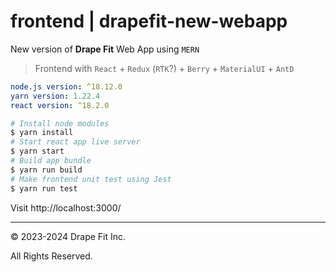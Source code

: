 # frontend | drapefit-new-webapp

New version of **Drape Fit** Web App using `MERN`

> Frontend with `React` + `Redux` (`RTK`?) + `Berry` + `MaterialUI` + `AntD`

```yml
node.js version: ^18.12.0
yarn version: 1.22.4
react version: ^18.2.0
```

```bash
# Install node modules
$ yarn install
# Start react app live server
$ yarn start
# Build app bundle
$ yarn run build
# Make frontend unit test using Jest
$ yarn run test
```

Visit http://localhost:3000/

---

&copy; 2023-2024 Drape Fit Inc.

All Rights Reserved.
